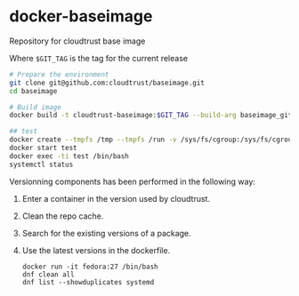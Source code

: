 # docker-baseimage
Repository for cloudtrust base image

Where `$GIT_TAG` is the tag for the current release
```Bash
# Prepare the environment
git clone git@github.com:cloudtrust/baseimage.git
cd baseimage

# Build image
docker build -t cloudtrust-baseimage:$GIT_TAG --build-arg baseimage_git_tag=$GIT_TAG -f cloudtrust-baseimage.dockerfile -t cloudtrust-baseimage:latest .

## test
docker create --tmpfs /tmp --tmpfs /run -v /sys/fs/cgroup:/sys/fs/cgroup:ro --name test cloudtrust-baseimage
docker start test
docker exec -ti test /bin/bash
systemctl status
```

Versionning components has been performed in the following way:
1. Enter a container in the version used by cloudtrust.
2. Clean the repo cache.
3. Search for the existing versions of a package.
4. Use the latest versions in the dockerfile.

       docker run -it fedora:27 /bin/bash
       dnf clean all
       dnf list --showduplicates systemd

